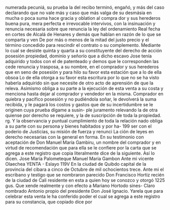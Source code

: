 numerada pecuniá, su prueba la del recibo terminó, engañó, y más del caso declarando que no vale más y caso que más valga de su desmásia en mucha o poca suma hace gracia y oblation al compra
dor y sus herederos buena pura, mera perfecta e irrevocable
intervivos, con la insinuación y renuncia necesaria sobre que
renuncia la ley del ordenamiento Real fecha en cortes de Alcalá
de Henares y demás que hablan en razón de lo que se comparta y ven
De por más o menos de la mitad del justo precio y el término concedido para rescindir el contrato o su complemento. Mediante lo cual se desiste quinta y quarta a su constituyente del derecho de acción posesión propiedad, dominio y señorío que a dicho escavo
Jose tenía adquirido y todos con el de patenteado y demos que le corresponden las cede renuncia y trasposa, a su nombre, en el comprador y sus herederos que en seno de posesión y para hilo su favor esta estación que a lo de ella obsoa
Lo de ella otorga a su favor esta escritura por lo que no se ha visto haberla adquirido sin que necesite de otro acto de aprensión de que la releva. Asimismo obliga a su parte a la ejecución de esta venta a su costa y menciona hasta dejar al comprador y vendedor en la misma.
Comprador en quiebra y pacífico posesión y no pudiéndola soñar, le devolverá la suma recibida, y le pagará los costos y gastos que de su incertidumbre se le originen cuya prueba dígame a susin- ple juramento relevando la de otra quiense por derecho se requiere, y la de suscripción de toda la propiedad.
rg. Y la observancia y puntual cumplimiento de toda la relación nado obliga a su parte con su persona y bienes habitados y por ha- 199 ser con el poderio de Justicias, su misión de fuerza y renunci
La ción de leyes en derecho necesarias con la general en forma. En su testimonio con aceptación de Don Manuel María Gambiru, un nombre del comprador y en virtud de recomendación que para ella se le confiere por la carta que se agrega a este registro que copia literalmente dice de la siguiente. Así lo dicen.
Jose Maria Palometeque
Manuel Maria Gambon
Ante mi vicente Olaechea
YENTA - Eslayo
119V En la ciudad de Quibdo capital de la provincia del cibara a cinco de
Octubre de mil ochocientos trece. Ante mi el escribano y testigo que se nombraron parecido Don Francisco Hortiz recién de la ciudad de Cali residente en esta a quien hoy se conozco y otorgó 1225 gus. Que xende realmente y con efecto a Mariano Hortodo sines-
Claro nombrado Antonio propio del presidente Don José Ignacio. Yarela que para celebrar esta venta le ha conferido poder el cual se agrega a este registro para su constancia, que copiado dice por